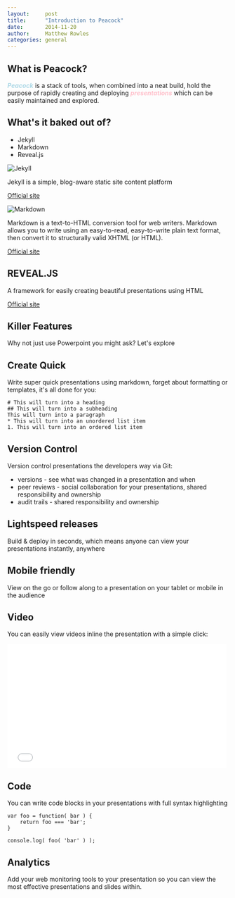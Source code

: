 ```yaml
---
layout:     post
title:      "Introduction to Peacock"
date:       2014-11-20
author:     Matthew Rowles
categories: general
---
```


<section markdown="1" data-background="/img/peacock-bg.jpg" class="bg-black-transparent">

## What is Peacock?

<strong style="color: lightblue"><em>Peacock</em></strong> is a stack of tools, when combined into a neat build, hold the purpose of rapidly creating and deploying <strong style="color: pink;"><em>presentations</em></strong> which can be easily maintained and explored.

</section>
<section>
<section markdown="1">

## What's it baked out of?

* Jekyll
* Markdown
* Reveal.js

</section>
<section markdown="1">

![Jekyll](http://jekyllrb.com/img/logo-2x.png)

Jekyll is a simple, blog-aware static site content platform

[Official site](http://jekyllrb.com/)

</section>
<section markdown="1">

![Markdown](https://upload.wikimedia.org/wikipedia/commons/thumb/4/48/Markdown-mark.svg/2000px-Markdown-mark.svg.png)

Markdown is a text-to-HTML conversion tool for web writers. Markdown allows you to write using an easy-to-read, easy-to-write plain text format, then convert it to structurally valid XHTML (or HTML).

[Official site](http://daringfireball.net/projects/markdown/)

</section>
<section markdown="1">

## REVEAL.JS

A framework for easily creating beautiful presentations using HTML

[Official site](http://lab.hakim.se/reveal-js/#/)

</section>
</section>

<section>
<section markdown="1">

## Killer Features

Why not just use Powerpoint you might ask? Let's explore

</section>
<section markdown="1">

## Create Quick

Write super quick presentations using markdown, forget about formatting or templates, it's all done for you:

    # This will turn into a heading
    ## This will turn into a subheading
    This will turn into a paragraph
    * This will turn into an unordered list item
    1. This will turn into an ordered list item

</section>
<section markdown="1">

## Version Control

Version control presentations the developers way via Git:

* versions - see what was changed in a presentation and when
* peer reviews - social collaboration for your presentations, shared responsibility and ownership
* audit trails - shared responsibility and ownership

</section>
<section markdown="1">

## Lightspeed releases

Build & deploy in seconds, which means anyone can view your presentations instantly, anywhere

</section>
<section markdown="1">

## Mobile friendly

View on the go or follow along to a presentation on your tablet or mobile in the audience

</section>
<section markdown="1" data-background="#000000">

## Video

You can easily view videos inline the presentation with a simple click:

<iframe src="//player.vimeo.com/video/85588194?byline=0&amp;portrait=0&amp;color=ffffff" width="500" height="281" frameborder="0" webkitallowfullscreen mozallowfullscreen allowfullscreen></iframe>

</section>
<section markdown="1">

## Code

You can write code blocks in your presentations with full syntax highlighting

    var foo = function( bar ) {
        return foo === 'bar';
    }

    console.log( foo( 'bar' ) );

</section>
<section markdown="1">

## Analytics

Add your web monitoring tools to your presentation so you can view the most effective presentations and slides within.

</section>
</section>